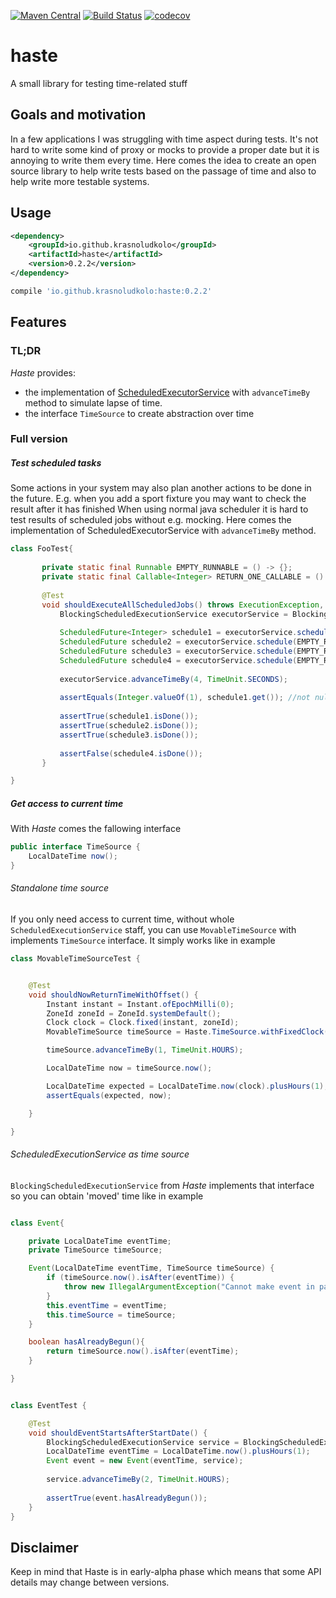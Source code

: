 [![Maven Central](https://maven-badges.herokuapp.com/maven-central/io.github.krasnoludkolo/haste/badge.png)](https://maven-badges.herokuapp.com/maven-central/io.github.krasnoludkolo/haste)
[![Build Status](https://travis-ci.org/krasnoludkolo/haste.svg?branch=master)](https://travis-ci.org/krasnoludkolo/haste)
[![codecov](https://codecov.io/gh/krasnoludkolo/haste/branch/master/graph/badge.svg)](https://codecov.io/gh/krasnoludkolo/haste)

# haste
A small library for testing time-related stuff

## Goals and motivation

In a few applications I was struggling with time aspect during tests. 
It's not hard to write some kind of proxy or mocks to provide a proper
date but it is annoying to write them every time. 
Here comes the idea to create an open source library to help write tests
 based on the passage of time and also to help write more testable systems.

## Usage

```xml
<dependency>
    <groupId>io.github.krasnoludkolo</groupId>
    <artifactId>haste</artifactId>
    <version>0.2.2</version>
</dependency>
```
```groovy
compile 'io.github.krasnoludkolo:haste:0.2.2'
```


## Features

### TL;DR
<i>Haste</i> provides:
- the implementation of [ScheduledExecutorService](https://docs.oracle.com/javase/8/docs/api/java/util/concurrent/ScheduledExecutorService.html)
with ```advanceTimeBy``` method to simulate lapse of time.
- the interface ```TimeSource``` to create abstraction over time
### Full version

##### Test scheduled tasks
Some actions in your system may also plan another actions to be done in the future. 
E.g. when you add a sport fixture you may want to check the result after it has finished
When using normal java scheduler it is hard to test results of scheduled jobs without e.g. mocking. 
Here comes the implementation of ScheduledExecutorService with ```advanceTimeBy``` method.
 
 ```java
class FooTest{
    
        private static final Runnable EMPTY_RUNNABLE = () -> {};
        private static final Callable<Integer> RETURN_ONE_CALLABLE = () -> 1;
    
        @Test
        void shouldExecuteAllScheduledJobs() throws ExecutionException, InterruptedException {
            BlockingScheduledExecutionService executorService = BlockingScheduledExecutionService.withFixedClockFromNow();
    
            ScheduledFuture<Integer> schedule1 = executorService.schedule(RETURN_ONE_CALLABLE, 1, TimeUnit.SECONDS);
            ScheduledFuture schedule2 = executorService.schedule(EMPTY_RUNNABLE, 2, TimeUnit.SECONDS);
            ScheduledFuture schedule3 = executorService.schedule(EMPTY_RUNNABLE, 3, TimeUnit.SECONDS);
            ScheduledFuture schedule4 = executorService.schedule(EMPTY_RUNNABLE, 5, TimeUnit.SECONDS);
    
            executorService.advanceTimeBy(4, TimeUnit.SECONDS);
    
            assertEquals(Integer.valueOf(1), schedule1.get()); //not null
            
            assertTrue(schedule1.isDone()); 
            assertTrue(schedule2.isDone());
            assertTrue(schedule3.isDone());
            
            assertFalse(schedule4.isDone());
        }

}
```

##### Get access to current time
With <i>Haste</i> comes the fallowing interface 
```java
public interface TimeSource {
    LocalDateTime now();
}
```

###### Standalone time source

If you only need access to current time, without whole `ScheduledExecutionService` staff, you can use `MovableTimeSource` 
with implements `TimeSource` interface. It simply works like in example

```java
class MovableTimeSourceTest {


    @Test
    void shouldNowReturnTimeWithOffset() {
        Instant instant = Instant.ofEpochMilli(0);
        ZoneId zoneId = ZoneId.systemDefault();
        Clock clock = Clock.fixed(instant, zoneId);
        MovableTimeSource timeSource = Haste.TimeSource.withFixedClock(clock);

        timeSource.advanceTimeBy(1, TimeUnit.HOURS);

        LocalDateTime now = timeSource.now();

        LocalDateTime expected = LocalDateTime.now(clock).plusHours(1);
        assertEquals(expected, now);

    }

}

```

###### ScheduledExecutionService as time source
```BlockingScheduledExecutionService``` from <i>Haste</i> implements that interface so you can obtain 'moved' 
time like in example

```java

class Event{

    private LocalDateTime eventTime;
    private TimeSource timeSource;

    Event(LocalDateTime eventTime, TimeSource timeSource) {
        if (timeSource.now().isAfter(eventTime)) {
            throw new IllegalArgumentException("Cannot make event in past");
        }
        this.eventTime = eventTime;
        this.timeSource = timeSource;
    }

    boolean hasAlreadyBegun(){
        return timeSource.now().isAfter(eventTime);
    }

}
```
```java

class EventTest {

    @Test
    void shouldEventStartsAfterStartDate() {
        BlockingScheduledExecutionService service = BlockingScheduledExecutionService.withFixedClockFromNow();
        LocalDateTime eventTime = LocalDateTime.now().plusHours(1);
        Event event = new Event(eventTime, service);
        
        service.advanceTimeBy(2, TimeUnit.HOURS);
        
        assertTrue(event.hasAlreadyBegun());
    }
}
```
## Disclaimer
Keep in mind that Haste is in early-alpha phase which means that some API details may change between versions.
